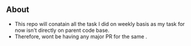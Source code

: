 ## About
<ul> <li> This repo will conatain all the task I did on weekly basis as my task for now isn't directly on parent code base.
</li> <li>Therefore, wont be having any major PR for the same .
